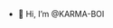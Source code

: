 - 👋 Hi, I’m @KARMA-BOI

<!---
KARMA-BOI/KARMA-BOI is a ✨ special ✨ repository because its `README.md` (this file) appears on your GitHub profile.
You can click the Preview link to take a look at your changes.
--->
